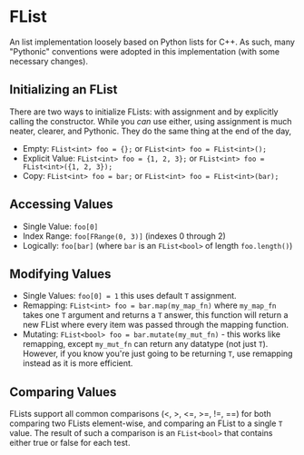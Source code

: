 # FList

An list implementation loosely based on Python lists for C++. As such, many "Pythonic" conventions were adopted in this implementation (with some necessary changes).

## Initializing an FList

There are two ways to initialize FLists: with assignment and by explicitly calling the constructor. While you *can* use either, using assignment is much neater, clearer, and Pythonic. They do the same thing at the end of the day,

* Empty: `FList<int> foo = {};` or `FList<int> foo = FList<int>();`
* Explicit Value: `FList<int> foo = {1, 2, 3};` or `FList<int> foo = FList<int>({1, 2, 3});`
* Copy: `FList<int> foo = bar;` or `FList<int> foo = FList<int>(bar);`

## Accessing Values

* Single Value: `foo[0]`
* Index Range: `foo[FRange(0, 3)]` (indexes 0 through 2)
* Logically: `foo[bar]` (where `bar` is an `FList<bool>` of length `foo.length()`)

## Modifying Values

* Single Values: `foo[0] = 1` this uses default `T` assignment.
* Remapping: `FList<int> foo = bar.map(my_map_fn)` where `my_map_fn` takes one `T` argument and returns a `T` answer, this function will return a new FList where every item was passed through the mapping function.
* Mutating: `FList<bool> foo = bar.mutate(my_mut_fn)` - this works like remapping, except `my_mut_fn` can return any datatype (not just `T`). However, if you know you're just going to be returning `T`, use remapping instead as it is more efficient.

## Comparing Values

FLists support all common comparisons (<, >, <=, >=, !=, ==) for both comparing two FLists element-wise, and comparing an FList to a single `T` value. The result of such a comparison is an `FList<bool>` that contains either true or false for each test.
